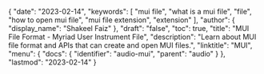 {
  "date": "2023-02-14",
  "keywords": [
    "mui file",
    "what is a mui file",
    "file",
    "how to open mui file",
    "mui file extension",
    "extension"
  ],
  "author": {
    "display_name": "Shakeel Faiz"
  },
  "draft": "false",
  "toc": true,
  "title": "MUI File Format - Myriad User Instrument File",
  "description": "Learn about MUI file format and APIs that can create and open MUI files.",
  "linktitle": "MUI",
  "menu": {
    "docs": {
      "identifier": "audio-mui",
      "parent": "audio"
    }
  },
  "lastmod": "2023-02-14"
}
